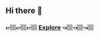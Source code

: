 ## Hi there 👋

### 👉🏼👉🏼👉🏼  [Explore](https://mymango.netlify.app/)  👈🏼👈🏼👈🏼

<!--
**myfruitmango/myfruitmango** is a ✨ _special_ ✨ repository because its `README.md` (this file) appears on your GitHub profile.

Here are some ideas to get you started:

- 🔭 I’m currently working on ...
- 🌱 I’m currently learning ...
- 👯 I’m looking to collaborate on ...
- 🤔 I’m looking for help with ...
- 💬 Ask me about ...
- 📫 How to reach me: ...
- 😄 Pronouns: ...
- ⚡ Fun fact: ...
-->
